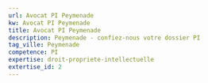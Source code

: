 ```yaml
---
url: Avocat PI Peymenade
kw: Avocat PI Peymenade
title: Avocat PI Peymenade
description: Peymenade - confiez-nous votre dossier PI
tag_ville: Peymenade
competence: PI
expertise: droit-propriete-intellectuelle
extertise_id: 2
---
```

